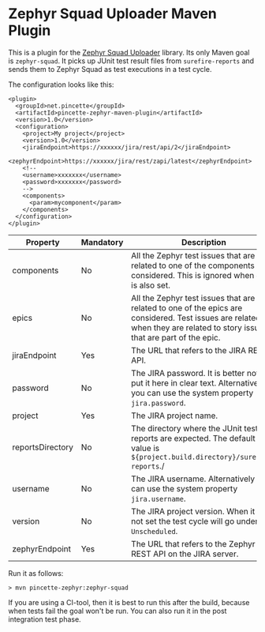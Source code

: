 # Zephyr Squad Uploader Maven Plugin

This is a plugin for the [Zephyr Squad Uploader](https://github.com/wdonne/pincette-zephyr-squad) library. Its only Maven goal is ```zephyr-squad```. It picks up JUnit test result files from ```surefire-reports``` and sends them to Zephyr Squad as test executions in a test cycle.

The configuration looks like this:

```
<plugin>
  <groupId>net.pincette</groupId>
  <artifactId>pincette-zephyr-maven-plugin</artifactId>
  <version>1.0</version>
  <configuration>
    <project>My project</project>
    <version>1.0</version>
    <jiraEndpoint>https://xxxxxx/jira/rest/api/2</jiraEndpoint>
    <zephyrEndpoint>https://xxxxxx/jira/rest/zapi/latest</zephyrEndpoint>
    <!--
    <username>xxxxxxx</username>
    <password>xxxxxxx</password>
    -->
    <components>
      <param>mycomponent</param>
    </components>
  </configuration>
</plugin>
```

|Property|Mandatory|Description|
|--------|---------|-----------|
|components|No|All the Zephyr test issues that are related to one of the components are considered. This is ignored when ```epics``` is also set.|
|epics|No|All the Zephyr test issues that are related to one of the epics are considered. Test issues are related when they are related to story issues that are part of the epic.|
|jiraEndpoint|Yes|The URL that refers to the JIRA REST API.|
|password|No|The JIRA password. It is better not to put it here in clear text. Alternatively you can use the system property ```jira.password```.|
|project|Yes|The JIRA project name.|
|reportsDirectory|No|The directory where the JUnit test reports are expected. The default value is ```${project.build.directory}/surefire-reports```./|
|username|No|The JIRA username. Alternatively you can use the system property ```jira.username```.|
|version|No|The JIRA project version. When it is not set the test cycle will go under ```Unscheduled```.|
|zephyrEndpoint|Yes|The URL that refers to the Zephyr REST API on the JIRA server.|

Run it as follows:

```
> mvn pincette-zephyr:zephyr-squad
```

If you are using a CI-tool, then it is best to run this after the build, because when tests fail the goal won't be run. You can also run it in the post integration test phase.